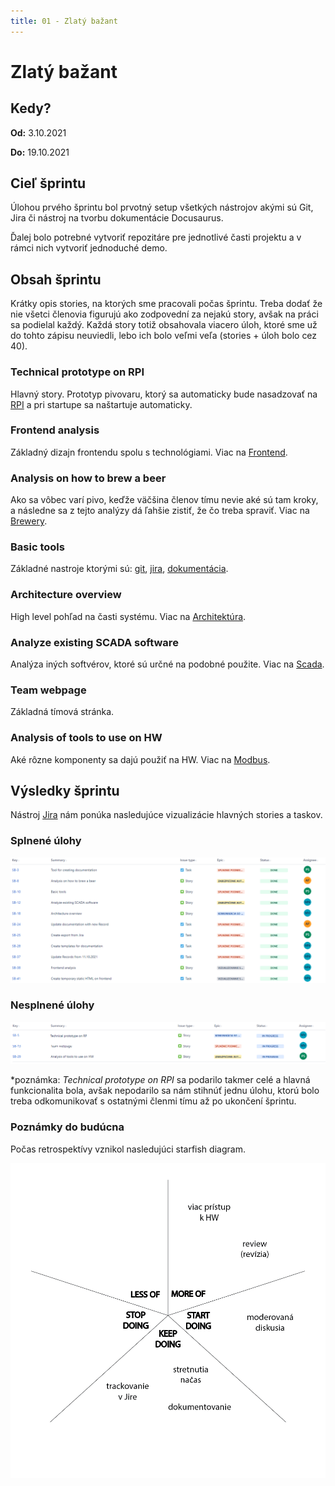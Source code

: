 ```yaml
---
title: 01 - Zlatý bažant
---
```


# Zlatý bažant

## Kedy?

**Od:** 3.10.2021

**Do:** 19.10.2021

## Cieľ šprintu

Úlohou prvého šprintu bol prvotný setup všetkých nástrojov akými sú Git, Jira či nástroj na tvorbu dokumentácie Docusaurus.

Ďalej bolo potrebné vytvoriť repozitáre pre jednotlivé časti projektu a v rámci nich vytvoriť jednoduché demo.

## Obsah šprintu

Krátky opis stories, na ktorých sme pracovali počas šprintu. Treba dodať že nie všetci členovia figurujú ako zodpovední za nejakú story, avšak na práci sa podielal každý. Každá story totiž obsahovala viacero úloh, ktoré sme už do tohto zápisu neuviedli, lebo ich bolo veľmi veľa (stories + úloh bolo cez 40).

### Technical prototype on RPI

Hlavný story. Prototyp pivovaru, ktorý sa automaticky bude nasadzovať na [RPI](rpi) a pri startupe sa naštartuje automaticky.

### Frontend analysis

Základný dizajn frontendu spolu s technológiami. Viac na [Frontend](frontend).

### Analysis on how to brew a beer	

Ako sa vôbec varí pivo, keďže väčšina členov tímu nevie aké sú tam kroky, a následne sa z tejto analýzy dá ľahšie zistiť, že čo treba spraviť. Viac na [Brewery](brewery).

### Basic tools	

Základné nastroje ktorými sú: [git](git), [jira](jira), [dokumentácia](http://team06-21.studenti.fiit.stuba.sk/docs).

### Architecture overview

High level pohľad na časti systému. Viac na [Architektúra](database).

### Analyze existing SCADA software

Analýza iných softvérov, ktoré sú určné na podobné použite. Viac na [Scada](scada).

### Team webpage

Základná tímová stránka.

### Analysis of tools to use on HW

Aké rôzne komponenty sa dajú použiť na HW. Viac na [Modbus](modbus).


## Výsledky šprintu

Nástroj [Jira](jira) nám ponúka nasledujúce vizualizácie hlavných stories a taskov.


### Splnené úlohy

![Done](../../static/img/sprints/sprint-01-1.png)


### Nesplnené úlohy

![Not Done](../../static/img/sprints/sprint-01-2.png)

*poznámka: _Technical prototype on RPI_ sa podarilo takmer celé a hlavná funkcionalita bola, avšak nepodarilo sa nám stihnúť jednu úlohu, ktorú bolo treba odkomunikovať s ostatnými členmi tímu až po ukončení šprintu.


### Poznámky do budúcna

Počas retrospektívy vznikol nasledujúci starfish diagram.

![starfish_retrospective_1.png](../../static/img/starfish_retrospective_1.png)
